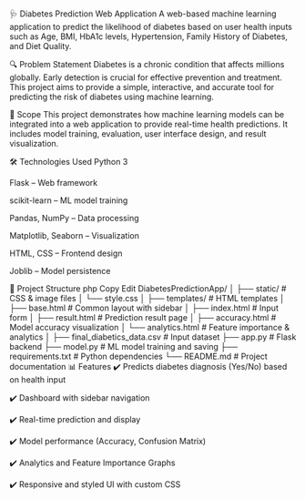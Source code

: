 🩺 Diabetes Prediction Web Application
A web-based machine learning application to predict the likelihood of diabetes based on user health inputs such as Age, BMI, HbA1c levels, Hypertension, Family History of Diabetes, and Diet Quality.

🔍 Problem Statement
Diabetes is a chronic condition that affects millions globally. Early detection is crucial for effective prevention and treatment. This project aims to provide a simple, interactive, and accurate tool for predicting the risk of diabetes using machine learning.

🎯 Scope
This project demonstrates how machine learning models can be integrated into a web application to provide real-time health predictions. It includes model training, evaluation, user interface design, and result visualization.

🛠️ Technologies Used
Python 3

Flask – Web framework

scikit-learn – ML model training

Pandas, NumPy – Data processing

Matplotlib, Seaborn – Visualization

HTML, CSS – Frontend design

Joblib – Model persistence

📁 Project Structure
php
Copy
Edit
DiabetesPredictionApp/
│
├── static/                     # CSS & image files
│   └── style.css
│
├── templates/                  # HTML templates
│   ├── base.html               # Common layout with sidebar
│   ├── index.html              # Input form
│   ├── result.html             # Prediction result page
│   ├── accuracy.html           # Model accuracy visualization
│   └── analytics.html          # Feature importance & analytics
│
├── final_diabetics_data.csv    # Input dataset
├── app.py                      # Flask backend
├── model.py                    # ML model training and saving
├── requirements.txt            # Python dependencies
└── README.md                   # Project documentation
📊 Features
✔️ Predicts diabetes diagnosis (Yes/No) based on health input

✔️ Dashboard with sidebar navigation

✔️ Real-time prediction and display

✔️ Model performance (Accuracy, Confusion Matrix)

✔️ Analytics and Feature Importance Graphs

✔️ Responsive and styled UI with custom CSS

